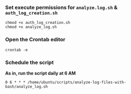### Set execute permissions for `analyze.log.sh` & `auth_log_creation.sh`

```
chmod +x auth_log_creation.sh
chmod +x analyze_log.sh
```

### Open the Crontab editor

```
crontab -e
```

### Schedule the script

**As in, run the script daily at 6 AM**

```
0 6 * * * /home/ubuntu/scripts/analyze-log-files-with-bash/analyze_log.sh
```
